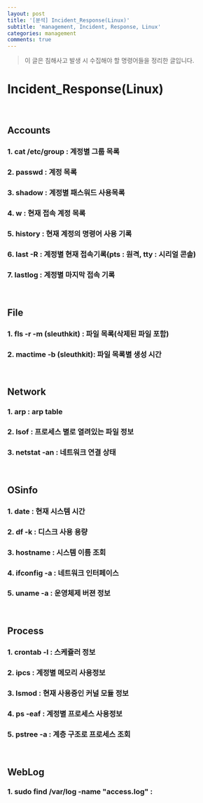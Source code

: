 ```yaml
---
layout: post
title: '[분석] Incident_Response(Linux)'
subtitle: 'management, Incident, Response, Linux'
categories: management
comments: true
---
```


> 이 글은 침해사고 발생 시 수집해야 할 명령어들을 정리한 글입니다.

# Incident_Response(Linux)

<br>

## Accounts

### 1. cat /etc/group : 계정별 그룹 목록

### 2. passwd : 계정 목록

### 3. shadow : 계정별 패스워드 사용목록

### 4. w : 현재 접속 계정 목록

### 5. history : 현재 계정의 명령어 사용 기록

### 6. last -R : 계정별 현재 접속기록(pts : 원격, tty : 시리얼 콘솔)

### 7. lastlog : 계정별 마지막 접속 기록

<br>

## File

### 1. fls -r -m (sleuthkit) : 파일 목록(삭제된 파일 포함)

### 2. mactime -b (sleuthkit): 파일 목록별 생성 시간

<br>

## Network

### 1. arp : arp table

### 2. lsof : 프로세스 별로 열려있는 파일 정보

### 3. netstat -an : 네트워크 연결 상태

<br>

## OSinfo

### 1. date : 현재 시스템 시간

### 2. df -k : 디스크 사용 용량

### 3. hostname : 시스템 이름 조회

### 4. ifconfig -a : 네트워크 인터페이스

### 5. uname -a : 운영체제 버젼 정보

<br>

## Process

### 1. crontab -l : 스케쥴러 정보

### 2. ipcs : 계정별 메모리 사용정보

### 3. lsmod : 현재 사용중인 커널 모듈 정보

### 4. ps -eaf : 계정별 프로세스 사용정보

### 5. pstree -a : 계층 구조로 프로세스 조회

<br>

## WebLog

### 1. sudo find /var/log -name "access.log" : 
